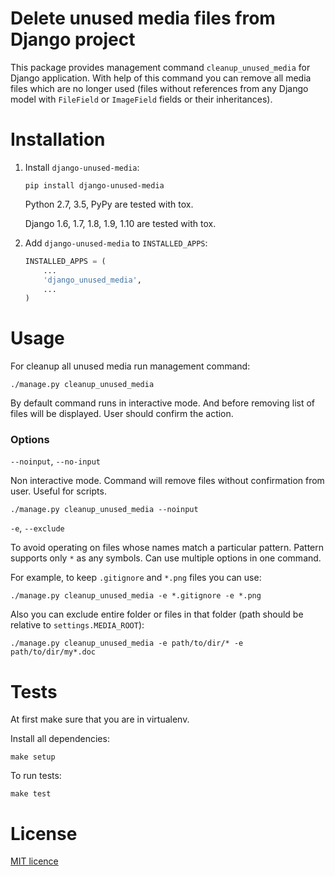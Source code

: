 # Delete unused media files from Django project

This package provides management command `cleanup_unused_media` for Django application. With help of this command you can remove all media files which are no longer used (files without references from any Django model with `FileField` or `ImageField` fields or their inheritances).

# Installation
1.  Install ``django-unused-media``:
    ```
    pip install django-unused-media
    ```
    Python 2.7, 3.5, PyPy are tested with tox.
    
    Django 1.6, 1.7, 1.8, 1.9, 1.10 are tested with tox.

2.  Add ``django-unused-media`` to ``INSTALLED_APPS``:
    ```python
    INSTALLED_APPS = (
        ...
        'django_unused_media',
        ...
    )
    ```

# Usage

For cleanup all unused media run management command:
```
./manage.py cleanup_unused_media
```
By default command runs in interactive mode. And before removing list of files will be displayed. User should confirm the action.

### Options

`--noinput`, `--no-input`

Non interactive mode. Command will remove files without confirmation from user. Useful for scripts.
```
./manage.py cleanup_unused_media --noinput
```

`-e`, `--exclude` 

To avoid operating on files whose names match a particular pattern. Pattern supports only `*` as any symbols. Can use multiple options in one command.

For example, to keep `.gitignore` and `*.png` files you can use:
```
./manage.py cleanup_unused_media -e *.gitignore -e *.png
```

Also you can exclude entire folder or files in that folder (path should be relative to `settings.MEDIA_ROOT`):
```
./manage.py cleanup_unused_media -e path/to/dir/* -e path/to/dir/my*.doc
```


# Tests
At first make sure that you are in virtualenv.

Install all dependencies:
```
make setup
```
To run tests:
```
make test
```

# License
[MIT licence](./LICENSE)